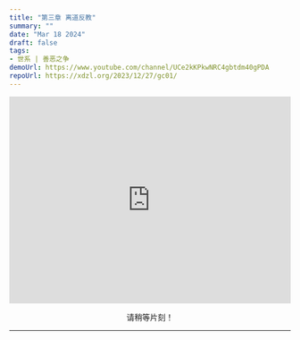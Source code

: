 ```yaml
---
title: "第三章 离道反教"
summary: ""
date: "Mar 18 2024"
draft: false
tags:
- 世系 | 善恶之争
demoUrl: https://www.youtube.com/channel/UCe2kKPkwNRC4gbtdm40gPDA
repoUrl: https://xdzl.org/2023/12/27/gc01/
---
```

<center>


<iframe width="100%" height="370" audoplay src="https://filedn.com/lASHf0LVqmwBNdJJL6RAY5y/XDZL/%E4%B8%96%E7%B3%BB%20%E7%AC%AC%E5%9B%9B%E5%AD%A3%20-%20GC/GC03%20-%20An%20Era%20of%20Spiritual%20Darkness.mp4" title="Pcloud video player" frameborder="0" allow="accelerometer; autoplay; clipboard-write; encrypted-media; gyroscope; picture-in-picture; web-share" referrerpolicy="strict-origin-when-cross-origin" allowfullscreen></iframe>

请稍等片刻！

---